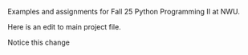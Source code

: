 Examples and assignments for Fall 25 Python Programming II at NWU.

Here is an edit to main project file.

Notice this change
